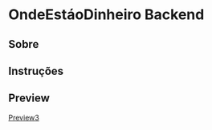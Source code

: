 # OndeEstáoDinheiro Backend

## Sobre

## Instruções

## Preview

[Preview3](https://github.com/IgsousaB/Correio-Alba-Backend/blob/master/screenshots/entitypage.png)
